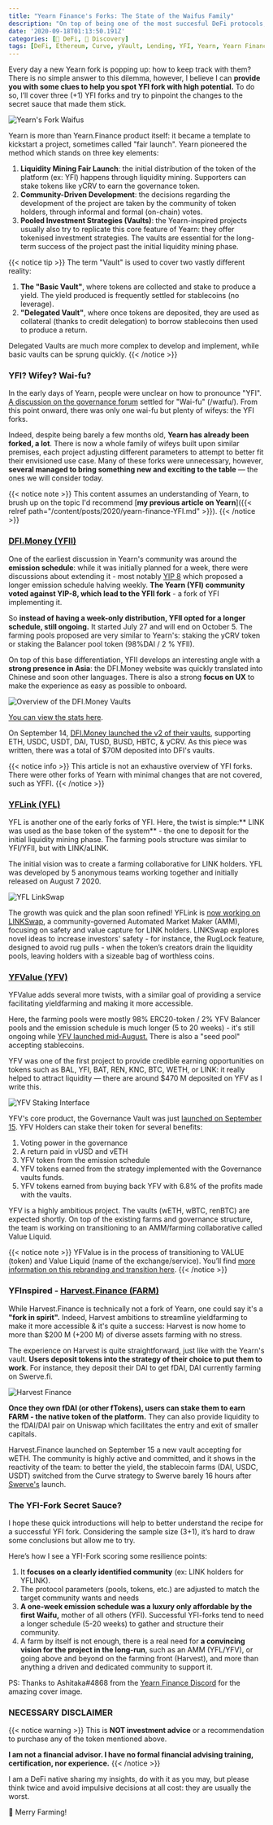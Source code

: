 ```yaml
---
title: "Yearn Finance's Forks: The State of the Waifus Family"
description: "On top of being one of the most succesful DeFi protocols, Yearn is also forked alot. Today, we have a look at the top YFI forks and what made them stick!"
date: '2020-09-18T01:13:50.191Z'
categories: [🌌 DeFi, 🔮 Discovery]
tags: [DeFi, Ethereum, Curve, yVault, Lending, YFI, Yearn, Yearn Finance, YFV, YFII, YFL, FARM, Harvest Finance]
---
```


Every day a new Yearn fork is popping up: how to keep track with them? There is no simple answer to this dilemma, however, I believe I can **provide you with some clues to help you spot YFI fork with high potential.** To do so, I’ll cover three (+1) YFI forks and try to pinpoint the changes to the secret sauce that made them stick.

![Yearn's Fork Waifus](/img/2020/yearn-waifus/cover.jpg) 

Yearn is more than Yearn.Finance product itself: it became a template to kickstart a project, sometimes called "fair launch". Yearn pioneered the method which stands on three key elements:

1. **Liquidity Mining Fair Launch**: the initial distribution of the token of the platform (ex: YFI) happens through liquidity mining. Supporters can stake tokens like yCRV to earn the governance token.
2. **Community-Driven Development**: the decisions regarding the development of the project are taken by the community of token holders, through informal and formal (on-chain) votes.
3. **Pooled Investment Strategies (Vaults)**: the Yearn-inspired projects usually also try to replicate this core feature of Yearn: they offer tokenised investment strategies. The vaults are essential for the long-term success of the project past the initial liquidity mining phase. 

{{< notice tip >}}
The term "Vault" is used to cover two vastly different reality:
1. **The "Basic Vault"**, where tokens are collected and stake to produce a yield. The yield produced is frequently settled for stablecoins (no leverage).
2. **"Delegated Vault"**, where once tokens are deposited, they are used as collateral (thanks to credit delegation) to borrow stablecoins then used to produce a return.

Delegated Vaults are much more complex to develop and implement, while basic vaults can be sprung quickly.
{{< /notice >}}

### YFI? Wifey? Wai-fu?

In the early days of Yearn, people were unclear on how to pronounce "YFI". [A discussion on the governance forum](https://gov.yearn.finance/t/make-yfi-pronounced-waifu/552) settled for "Wai-fu" (/waɪfu/). From this point onward, there was only one wai-fu but plenty of wifeys: the YFI forks.

Indeed, despite being barely a few months old, **Yearn has already been forked, a lot**. There is now a whole family of wifeys built upon similar premises, each project adjusting different parameters to attempt to better fit their envisioned use case. Many of these forks were unnecessary, however, **several managed to bring something new and exciting to the table** —  the ones we will consider today.

{{< notice note >}}
This content assumes an understanding of Yearn, to brush up on the topic I'd recommend [**my previous article on Yearn**]({{< relref path="/content/posts/2020/yearn-finance-YFI.md" >}}).
{{< /notice >}}

### [DFI.Money (YFII)](http://dfi.money/)

One of the earliest discussion in Yearn's community was around the **emission schedule**: while it was initially planned for a week, there were discussions about extending it - most notably [YIP 8](https://yips.yearn.finance/YIPS/yip-8) which proposed a longer emission schedule halving weekly. **The Yearn (YFI) community voted against YIP-8, which lead to the YFII fork** - a fork of YFI implementing it.

So **instead of having a week-only distribution, YFII opted for a longer schedule, still ongoing.** It started July 27 and will end on October 5. The farming pools proposed are very similar to Yearn's: staking the yCRV token or staking the Balancer pool token (98%DAI / 2 % YFII).

On top of this base differentiation, YFII develops an interesting angle with a **strong presence in Asia**: the DFI.Money website was quickly translated into Chinese and soon other languages. There is also a strong **focus on UX** to make the experience as easy as possible to onboard.

![Overview of the DFI.Money Vaults](/img/2020/yearn-waifus/dfi-money.png)

[You can view the stats here](https://stats.dfi.money/).

On September 14, [DFI.Money launched the v2 of their vaults](https://twitter.com/DfiMoney/status/1305339433638531072?s=20), supporting ETH, USDC, USDT, DAI, TUSD, BUSD, HBTC, & yCRV. As this piece was written, there was a total of $70M deposited into DFI's vaults. 

{{< notice info >}}
This article is not an exhaustive overview of YFI forks. There were other forks of Yearn with minimal changes that are not covered, such as YFFI.
{{< /notice >}}

### [YFLink (YFL)](http://yflink.io/)

YFL is another one of the early forks of YFI. Here, the twist is simple:** LINK was used as the base token of the system** - the one to deposit for the initial liquidity mining phase. The farming pools structure was similar to YFI/YFII, but with LINK/aLINK.

The initial vision was to create a farming collaborative for LINK holders. YFL was developed by 5 anonymous teams working together and initially released on August 7 2020. 

![YFL LinkSwap](/img/2020/yearn-waifus/Linkswap.png)

The growth was quick and the plan soon refined! YFLink is [now working on LINKSwap](https://medium.com/@linkswapco/yf-link-ecosystem-linkswap-development-update-44f8413721c9), a community-governed Automated Market Maker (AMM), focusing on safety and value capture for LINK holders. LINKSwap explores novel ideas to increase investors' safety - for instance, the RugLock feature, designed to avoid rug pulls - when the token’s creators drain the liquidity pools, leaving holders with a sizeable bag of worthless coins.

### [YFValue (YFV)](http://yfv.finance/)

YFValue adds several more twists, with a similar goal of providing a service facilitating yieldfarming and making it more accessible.

Here, the farming pools were mostly 98% ERC20-token / 2% YFV Balancer pools and the emission schedule is much longer (5 to 20 weeks) - it's still ongoing while [YFV launched mid-August.](https://medium.com/@yfv.finance/yfv-bringing-true-value-to-yield-farming-bddc4edf889a) There is also a "seed pool" accepting stablecoins.

YFV was one of the first project to provide credible earning opportunities on tokens such as BAL, YFI, BAT, REN, KNC, BTC, WETH, or LINK: it really helped to attract liquidity — there are around $470 M deposited on YFV as I write this.

![YFV Staking Interface](/img/2020/yearn-waifus/yfv.png)

YFV's core product, the Governance Vault was just [launched on September 15](https://medium.com/@yfv.finance/roadmap-update-value-contract-governance-vault-e226ad2f909e). YFV Holders can stake their token for several benefits:

1. Voting power in the governance
2. A return paid in vUSD and vETH
3. YFV token from the emission schedule
4. YFV tokens earned from the strategy implemented with the Governance vaults funds.
5. YFV tokens earned from buying back YFV with 6.8% of the profits made with the vaults.

YFV is a highly ambitious project. The vaults (wETH, wBTC, renBTC) are expected shortly. On top of the existing farms and governance structure, the team is working on transitioning to an AMM/farming collaborative called Value Liquid. 

{{< notice note >}}
YFValue is in the process of transitioning to VALUE (token) and Value Liquid (name of the exchange/service). You’ll find [more information on this rebranding and transition here](https://medium.com/@yfv.finance/faq-yfv-and-value-migration-af3a5a5c2190).
{{< /notice >}}

### YFInspired - [Harvest.Finance (FARM)](https://harvest.finance/)

While Harvest.Finance is technically not a fork of Yearn, one could say it's a **"fork in spirit".** Indeed, Harvest ambitions to streamline yieldfarming to make it more accessible & it's quite a success: Harvest is now home to more than $200 M (+200 M) of diverse assets farming with no stress.

The experience on Harvest is quite straightforward, just like with the Yearn's vault. **Users deposit tokens into the strategy of their choice to put them to work**. For instance, they deposit their DAI to get fDAI, DAI currently farming on Swerve.fi.

![Harvest Finance](/img/2020/yearn-waifus/harvest-finance.png)

**Once they own fDAI (or other fTokens), users can stake them to earn FARM - the native token of the platform.** They can also provide liquidity to the fDAI/DAI pair on Uniswap which facilitates the entry and exit of smaller capitals. 

Harvest.Finance launched on September 15 a new vault accepting for wETH. The community is highly active and committed, and it shows in the reactivity of the team: to better the yield, the stablecoin farms (DAI, USDC, USDT) switched from the Curve strategy to Swerve barely 16 hours after [Swerve's](https://swerve.fi/) launch.


### The YFI-Fork Secret Sauce?

I hope these quick introductions will help to better understand the recipe for a successful YFI fork. Considering the sample size (3+1), it’s hard to draw some conclusions but allow me to try.

Here’s how I see a YFI-Fork scoring some resilience points:

1. It **focuses on a clearly identified community** (ex: LINK holders for YFLINK).
2. The protocol parameters (pools, tokens, etc.) are adjusted to match the target community wants and needs
3. **A one-week emission schedule was a luxury only affordable by the first Waifu,** mother of all others (YFI). Successful YFI-forks tend to need a longer schedule (5-20 weeks) to gather and structure their community.
4. A farm by itself is not enough, there is a real need for **a convincing vision for the project in the long-run**, such as an AMM (YFL/YFV), or going above and beyond on the farming front (Harvest), and more than anything a driven and dedicated community to support it.

PS: Thanks to Ashitaka#4868 from the [Yearn Finance Discord](https://discord.gg/RheJ78p) for the amazing cover image.

### NECESSARY DISCLAIMER

{{< notice warning >}}
This is **NOT investment advice** or a recommendation to purchase any of the token mentioned above.

**I am not a financial advisor. I have no formal financial advising training, certification, nor experience.**
{{< /notice >}}

I am a DeFi native sharing my insights, do with it as you may, but please think twice and avoid impulsive decisions at all cost: they are usually the worst.

🚜 Merry Farming!